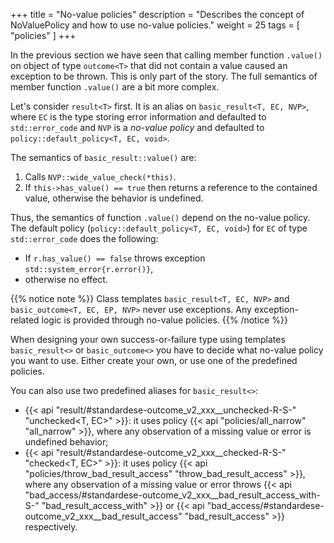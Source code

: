 +++
title = "No-value policies"
description = "Describes the concept of NoValuePolicy and how to use no-value policies."
weight = 25
tags = [ "policies" ]
+++

In the previous section we have seen that calling member function `.value()` on
object of type `outcome<T>` that did not contain a value caused an exception to
be thrown. This is only part of the story. The full semantics of member function
`.value()` are a bit more complex.

Let's consider `result<T>` first. It is an alias on `basic_result<T, EC, NVP>`,
where `EC` is the type storing error information and defaulted to
`std::error_code` and `NVP` is a *no-value policy* and defaulted to
`policy::default_policy<T, EC, void>`.

The semantics of `basic_result::value()` are:

1. Calls `NVP::wide_value_check(*this)`.
2. If `this->has_value() == true` then returns a reference to the contained value,
  otherwise the behavior is undefined.

Thus, the semantics of function `.value()` depend on the no-value policy. The
default policy (`policy::default_policy<T, EC, void>`) for `EC` of type
`std::error_code` does the following:

* If `r.has_value() == false` throws exception `std::system_error{r.error()}`,
* otherwise no effect.

{{% notice note %}}
Class templates `basic_result<T, EC, NVP>` and `basic_outcome<T, EC, EP, NVP>`
never use exceptions. Any exception-related logic is provided through no-value
policies.
{{% /notice %}}

When designing your own success-or-failure type using templates
`basic_result<>` or `basic_outcome<>` you have to decide what no-value policy
you want to use. Either create your own, or use one of the predefined policies.

You can also use two predefined aliases for `basic_result<>`:

* {{< api "result/#standardese-outcome_v2_xxx__unchecked-R-S-" "unchecked<T, EC>" >}}: it uses policy {{< api "policies/all_narrow" "all_narrow" >}}, where any observation of a missing value or error is undefined behavior;
* {{< api "result/#standardese-outcome_v2_xxx__checked-R-S-" "checked<T, EC>" >}}:
  it uses policy {{< api "policies/throw_bad_result_access" "throw_bad_result_access<EC>" >}}, where any observation of a missing value or error throws {{< api "bad_access/#standardese-outcome_v2_xxx__bad_result_access_with-S-" "bad_result_access_with<EC>" >}} or {{< api "bad_access/#standardese-outcome_v2_xxx__bad_result_access" "bad_result_access" >}}
  respectively.
